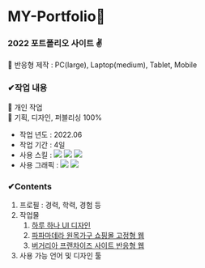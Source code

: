 # MY-Portfolio👩
### 2022 포트폴리오 사이트 ✌
🔹 반응형 제작 : PC(large), Laptop(medium), Tablet, Mobile
<br/>

### ✔작업 내용
🔹 개인 작업<br/>
🔹 기획, 디자인, 퍼블리싱 100%
-   작업 년도 : 2022.06
-   작업 기간 : 4일
-   사용 스킬 : <img src="https://img.shields.io/badge/HTML5-red?style=flat-square&logo=HTML5&logoColor=white"/> <img src="https://img.shields.io/badge/Sass-c93691?style=flat-square&logo=Sass&logoColor=white"/> <img src="https://img.shields.io/badge/JavaScript-yellow?style=flat-square&logo=JavaScript&logoColor=white"/>
-   사용 그래픽 :  <img src="https://img.shields.io/badge/Adobe Photoshop-navy?style=flat-square&logo=Adobe Photoshop&logoColor=white"/> <img src="https://img.shields.io/badge/Adobe XD-e80e94?style=flat-square&logo=Adobe XD&logoColor=white"/> 

###  ✔Contents
1.  프로필 : 경력, 학력, 경험 등
2.  작업물 
    1.  [하루 하나 UI 디자인](https://github.com/minjiya/Haru-hana-UI-Design)
    2.  [파파마데라 원목가구 쇼핑몰 고정형 웹](https://github.com/minjiya/papa-madera)
    3.  [버거리아 프랜차이즈 사이트 반응형 웹](https://github.com/minjiya/Burgeria)
4.  사용 가능 언어 및 디자인 툴


